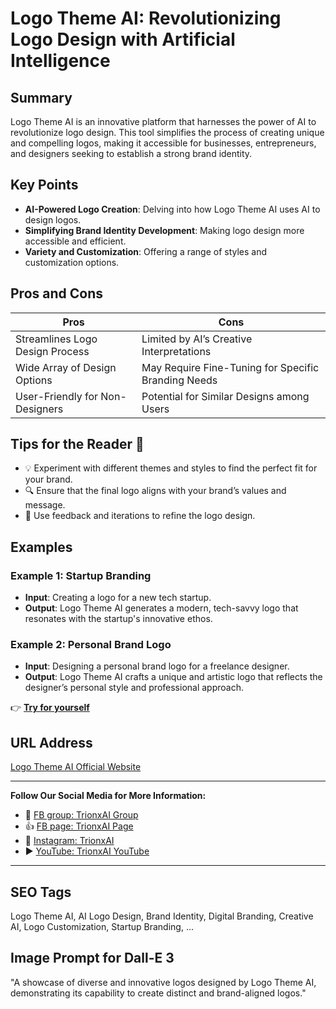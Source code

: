 # Logo Theme AI: Revolutionizing Logo Design with Artificial Intelligence

## Summary
Logo Theme AI is an innovative platform that harnesses the power of AI to revolutionize logo design. This tool simplifies the process of creating unique and compelling logos, making it accessible for businesses, entrepreneurs, and designers seeking to establish a strong brand identity.

## Key Points
- **AI-Powered Logo Creation**: Delving into how Logo Theme AI uses AI to design logos.
- **Simplifying Brand Identity Development**: Making logo design more accessible and efficient.
- **Variety and Customization**: Offering a range of styles and customization options.

## Pros and Cons
| Pros                                 | Cons                                  |
|--------------------------------------|---------------------------------------|
| Streamlines Logo Design Process      | Limited by AI’s Creative Interpretations |
| Wide Array of Design Options         | May Require Fine-Tuning for Specific Branding Needs |
| User-Friendly for Non-Designers      | Potential for Similar Designs among Users |

## Tips for the Reader 🎨
- 💡 Experiment with different themes and styles to find the perfect fit for your brand.
- 🔍 Ensure that the final logo aligns with your brand’s values and message.
- 🔄 Use feedback and iterations to refine the logo design.

## Examples
### Example 1: Startup Branding
- **Input**: Creating a logo for a new tech startup.
- **Output**: Logo Theme AI generates a modern, tech-savvy logo that resonates with the startup's innovative ethos.

### Example 2: Personal Brand Logo
- **Input**: Designing a personal brand logo for a freelance designer.
- **Output**: Logo Theme AI crafts a unique and artistic logo that reflects the designer’s personal style and professional approach.

👉 <a href="https://logo-theme-ai.com/" target="_blank">**Try for yourself**</a>

## URL Address
<a href="https://logo-theme-ai.com/" target="_blank">Logo Theme AI Official Website</a>

---

**Follow Our Social Media for More Information:**
- 📘 <a href="https://www.facebook.com/groups/trionxai" target="_blank">FB group: TrionxAI Group</a>
- 👍 <a href="https://www.facebook.com/ai.trionxai" target="_blank">FB page: TrionxAI Page</a>
- 📸 <a href="https://www.instagram.com/trionxai/" target="_blank">Instagram: TrionxAI</a>
- ▶️ <a href="https://www.youtube.com/@robotdocs/" target="_blank">YouTube: TrionxAI YouTube</a>

---

## SEO Tags
Logo Theme AI, AI Logo Design, Brand Identity, Digital Branding, Creative AI, Logo Customization, Startup Branding, ...

## Image Prompt for Dall-E 3
"A showcase of diverse and innovative logos designed by Logo Theme AI, demonstrating its capability to create distinct and brand-aligned logos."